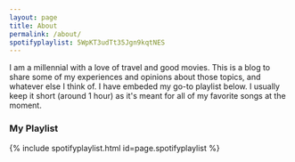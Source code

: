 ```yaml
---
layout: page
title: About
permalink: /about/
spotifyplaylist: 5WpKT3udTt35Jgn9kqtNES
---
```


I am a millennial with a love of travel and good movies. This is a blog to share some of my experiences and opinions about those topics, and whatever else I think of. I have embeded my go-to playlist below. I usually keep it short (around 1 hour) as it's meant for all of my favorite songs at the moment. 

### My Playlist

{% include spotifyplaylist.html id=page.spotifyplaylist %}
